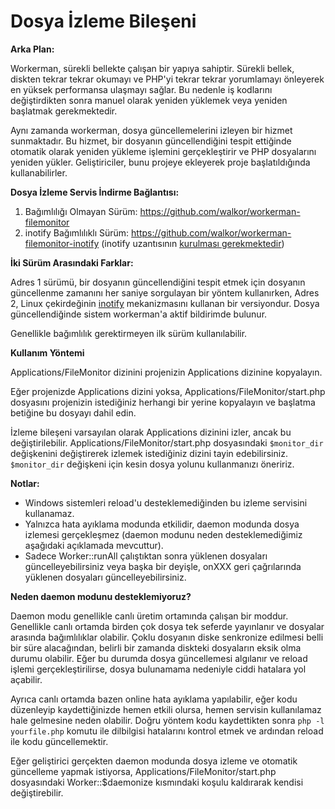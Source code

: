 # Dosya İzleme Bileşeni

**Arka Plan:**

Workerman, sürekli bellekte çalışan bir yapıya sahiptir. Sürekli bellek, diskten tekrar tekrar okumayı ve PHP'yi tekrar tekrar yorumlamayı önleyerek en yüksek performansa ulaşmayı sağlar. Bu nedenle iş kodlarını değiştirdikten sonra manuel olarak yeniden yüklemek veya yeniden başlatmak gerekmektedir.

Aynı zamanda workerman, dosya güncellemelerini izleyen bir hizmet sunmaktadır. Bu hizmet, bir dosyanın güncellendiğini tespit ettiğinde otomatik olarak yeniden yükleme işlemini gerçekleştirir ve PHP dosyalarını yeniden yükler. Geliştiriciler, bunu projeye ekleyerek proje başlatıldığında kullanabilirler.

**Dosya İzleme Servis İndirme Bağlantısı:**

1. Bağımlılığı Olmayan Sürüm: https://github.com/walkor/workerman-filemonitor
2. inotify Bağımlılıklı Sürüm: https://github.com/walkor/workerman-filemonitor-inotify (inotify uzantısının [kurulması gerekmektedir](https://php.net/manual/zh/book.inotify.php))

**İki Sürüm Arasındaki Farklar:**

Adres 1 sürümü, bir dosyanın güncellendiğini tespit etmek için dosyanın güncellenme zamanını her saniye sorgulayan bir yöntem kullanırken,
Adres 2, Linux çekirdeğinin [inotify](https://baike.baidu.com/view/2645027.htm) mekanizmasını kullanan bir versiyondur. Dosya güncellendiğinde sistem workerman'a aktif bildirimde bulunur.

Genellikle bağımlılık gerektirmeyen ilk sürüm kullanılabilir.

**Kullanım Yöntemi**

Applications/FileMonitor dizinini projenizin Applications dizinine kopyalayın.

Eğer projenizde Applications dizini yoksa, Applications/FileMonitor/start.php dosyasını projenizin istediğiniz herhangi bir yerine kopyalayın ve başlatma betiğine bu dosyayı dahil edin.

İzleme bileşeni varsayılan olarak Applications dizinini izler, ancak bu değiştirilebilir. Applications/FileMonitor/start.php dosyasındaki ```$monitor_dir``` değişkenini değiştirerek izlemek istediğiniz dizini tayin edebilirsiniz. ```$monitor_dir``` değişkeni için kesin dosya yolunu kullanmanızı öneririz.

**Notlar:**

* Windows sistemleri reload'u desteklemediğinden bu izleme servisini kullanamaz.
* Yalnızca hata ayıklama modunda etkilidir, daemon modunda dosya izlemesi gerçekleşmez (daemon modunu neden desteklemediğimiz aşağıdaki açıklamada mevcuttur).
* Sadece Worker::runAll çalıştıktan sonra yüklenen dosyaları güncelleyebilirsiniz veya başka bir deyişle, onXXX geri çağrılarında yüklenen dosyaları güncelleyebilirsiniz.

**Neden daemon modunu desteklemiyoruz?**

Daemon modu genellikle canlı üretim ortamında çalışan bir moddur. Genellikle canlı ortamda birden çok dosya tek seferde yayınlanır ve dosyalar arasında bağımlılıklar olabilir. Çoklu dosyanın diske senkronize edilmesi belli bir süre alacağından, belirli bir zamanda diskteki dosyaların eksik olma durumu olabilir. Eğer bu durumda dosya güncellemesi algılanır ve reload işlemi gerçekleştirilirse, dosya bulunamama nedeniyle ciddi hatalara yol açabilir.

Ayrıca canlı ortamda bazen online hata ayıklama yapılabilir, eğer kodu düzenleyip kaydettiğinizde hemen etkili olursa, hemen servisin kullanılamaz hale gelmesine neden olabilir. Doğru yöntem kodu kaydettikten sonra ```php -l yourfile.php``` komutu ile dilbilgisi hatalarını kontrol etmek ve ardından reload ile kodu güncellemektir.

Eğer geliştirici gerçekten daemon modunda dosya izleme ve otomatik güncelleme yapmak istiyorsa, Applications/FileMonitor/start.php dosyasındaki Worker::$daemonize kısmındaki koşulu kaldırarak kendisi değiştirebilir.
